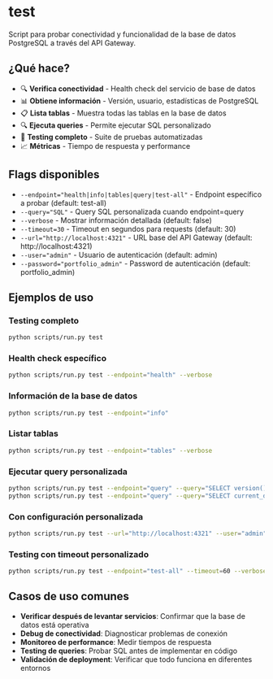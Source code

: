# test

Script para probar conectividad y funcionalidad de la base de datos PostgreSQL a través del API Gateway.

## ¿Qué hace?

- 🔍 **Verifica conectividad** - Health check del servicio de base de datos
- 📊 **Obtiene información** - Versión, usuario, estadísticas de PostgreSQL
- 📋 **Lista tablas** - Muestra todas las tablas en la base de datos
- 🔍 **Ejecuta queries** - Permite ejecutar SQL personalizado
- 🧪 **Testing completo** - Suite de pruebas automatizadas
- 📈 **Métricas** - Tiempo de respuesta y performance

## Flags disponibles

- `--endpoint="health|info|tables|query|test-all"` - Endpoint específico a probar (default: test-all)
- `--query="SQL"` - Query SQL personalizada cuando endpoint=query
- `--verbose` - Mostrar información detallada (default: false)
- `--timeout=30` - Timeout en segundos para requests (default: 30)
- `--url="http://localhost:4321"` - URL base del API Gateway (default: http://localhost:4321)
- `--user="admin"` - Usuario de autenticación (default: admin)
- `--password="portfolio_admin"` - Password de autenticación (default: portfolio_admin)

## Ejemplos de uso

### Testing completo
```bash
python scripts/run.py test
```

### Health check específico
```bash
python scripts/run.py test --endpoint="health" --verbose
```

### Información de la base de datos
```bash
python scripts/run.py test --endpoint="info"
```

### Listar tablas
```bash
python scripts/run.py test --endpoint="tables" --verbose
```

### Ejecutar query personalizada
```bash
python scripts/run.py test --endpoint="query" --query="SELECT version();"
python scripts/run.py test --endpoint="query" --query="SELECT current_database(), current_user;"
```

### Con configuración personalizada
```bash
python scripts/run.py test --url="http://localhost:4321" --user="admin" --password="portfolio_admin" --verbose
```

### Testing con timeout personalizado
```bash
python scripts/run.py test --endpoint="test-all" --timeout=60 --verbose
```

## Casos de uso comunes

- **Verificar después de levantar servicios**: Confirmar que la base de datos está operativa
- **Debug de conectividad**: Diagnosticar problemas de conexión
- **Monitoreo de performance**: Medir tiempos de respuesta
- **Testing de queries**: Probar SQL antes de implementar en código
- **Validación de deployment**: Verificar que todo funciona en diferentes entornos